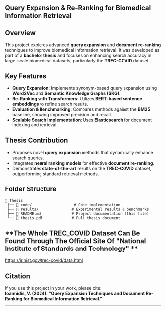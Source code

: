 
## **Query Expansion & Re-Ranking for Biomedical Information Retrieval**  

## **Overview**  
This project explores advanced **query expansion** and **document re-ranking** techniques to improve biomedical information retrieval. 
It was developed as part of a **bachelor thesis** and focuses on enhancing search accuracy in large-scale biomedical datasets, particularly the **TREC-COVID** dataset.  

## **Key Features**  
- **Query Expansion**: Implements synonym-based query expansion using **Word2Vec** and **Semantic Knowledge Graphs (SKG)**.  
- **Re-Ranking with Transformers**: Utilizes **BERT-based sentence embeddings** to refine search results.  
- **Evaluation & Benchmarking**: Compares methods against the **BM25** baseline, showing improved precision and recall.  
- **Scalable Search Implementation**: Uses **Elasticsearch** for document indexing and retrieval.  

## **Thesis Contribution**  
- Proposes novel **query expansion** methods that dynamically enhance search queries.  
- Integrates **neural ranking models** for effective **document re-ranking**.  
- Demonstrates **state-of-the-art** results on the **TREC-COVID** dataset, outperforming standard retrieval methods.  


## **Folder Structure**  
```
📂 Thesis
 ├── 📜 code/                   # Code implementation
 ├── 📜 results/               # Experimental results & benchmarks
 ├── 📜 README.md              # Project documentation (this file)
 └── 📜 thesis.pdf             # Full thesis document
```
## **The Whole TREC_COVID Dataset Can Be Found Through The Official Site Of "National Institute of Standards and Technology" **
https://ir.nist.gov/trec-covid/data.html

## **Citation**  
If you use this project in your work, please cite:  
**Ioannidis, V. (2024). "Query Expansion Techniques and Document Re-Ranking for Biomedical Information Retrieval."**  

---


